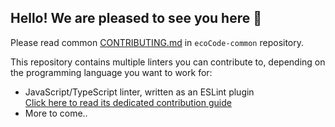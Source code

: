 ## Hello! We are pleased to see you here 👋

Please read
common [CONTRIBUTING.md](https://github.com/green-code-initiative/ecoCode-common/blob/main/doc/CONTRIBUTING.md)
in `ecoCode-common` repository.

This repository contains multiple linters you can contribute to, depending on the programming language you want to work
for:

- JavaScript/TypeScript linter, written as an ESLint plugin\
  [Click here to read its dedicated contribution guide](eslint-plugin/CONTRIBUTING.md)
- More to come..
